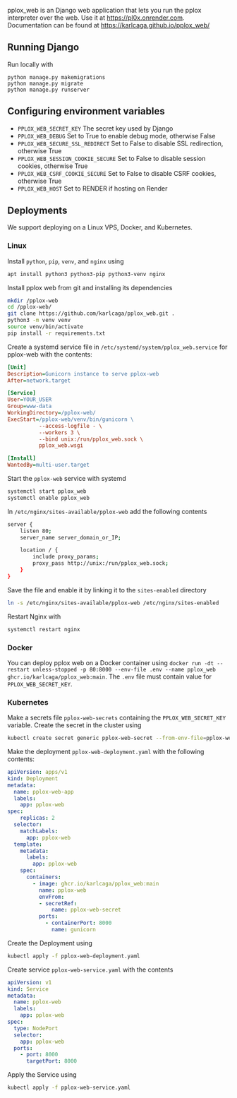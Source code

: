 pplox_web is an Django web application that lets you run the pplox interpreter over the web.
Use it at https://pl0x.onrender.com.
Documentation can be found at https://karlcaga.github.io/pplox_web/

## Running Django
Run locally with
```
python manage.py makemigrations
python manage.py migrate
python manage.py runserver
```

## Configuring environment variables
- `PPLOX_WEB_SECRET_KEY` The secret key used by Django
- `PPLOX_WEB_DEBUG` Set to True to enable debug mode, otherwise False
- `PPLOX_WEB_SECURE_SSL_REDIRECT` Set to False to disable SSL redirection, otherwise True
- `PPLOX_WEB_SESSION_COOKIE_SECURE` Set to False to disable session cookies, otherwise True
- `PPLOX_WEB_CSRF_COOKIE_SECURE` Set to False to disable CSRF cookies, otherwise True
- `PPLOX_WEB_HOST` Set to RENDER if hosting on Render

## Deployments
We support deploying on a Linux VPS, Docker, and Kubernetes.

### Linux
Install `python`, `pip`, `venv`, and `nginx` using 
```bash
apt install python3 python3-pip python3-venv nginx
```

Install pplox web from git and installing its dependencies 
```bash
mkdir /pplox-web
cd /pplox-web/
git clone https://github.com/karlcaga/pplox_web.git .
python3 -m venv venv
source venv/bin/activate
pip install -r requirements.txt
```

Create a systemd service file in `/etc/systemd/system/pplox_web.service` for pplox-web with the contents:
```ini
[Unit]
Description=Gunicorn instance to serve pplox-web
After=network.target

[Service]
User=YOUR_USER
Group=www-data
WorkingDirectory=/pplox-web/
ExecStart=/pplox-web/venv/bin/gunicorn \
          --access-logfile - \
          --workers 3 \
          --bind unix:/run/pplox_web.sock \
          pplox_web.wsgi

[Install]
WantedBy=multi-user.target
```

Start the `pplox-web` service with systemd
```bash
systemctl start pplox_web
systemctl enable pplox_web
```

In `/etc/nginx/sites-available/pplox-web` add the following contents
```bash
server {
    listen 80;
    server_name server_domain_or_IP;

    location / {
        include proxy_params;
        proxy_pass http://unix:/run/pplox_web.sock;
    }
}
```

Save the file and enable it by linking it to the `sites-enabled` directory
```bash
ln -s /etc/nginx/sites-available/pplox-web /etc/nginx/sites-enabled
```

Restart Nginx with
```bash
systemctl restart nginx
```


### Docker
You can deploy pplox web on a Docker container using `docker run -dt --restart unless-stopped -p 80:8000 --env-file .env --name pplox_web ghcr.io/karlcaga/pplox_web:main`.
The `.env` file must contain value for `PPLOX_WEB_SECRET_KEY`.

### Kubernetes
Make a secrets file `pplox-web-secrets` containing the `PPLOX_WEB_SECRET_KEY` variable.
Create the secret in the cluster using 
```bash
kubectl create secret generic pplox-web-secret --from-env-file=pplox-web-secrets
```

Make the deployment `pplox-web-deployment.yaml` with the following contents:
```yml
apiVersion: apps/v1
kind: Deployment
metadata:
  name: pplox-web-app
  labels:
    app: pplox-web
spec:
	replicas: 2
  selector:
    matchLabels:
      app: pplox-web
  template:
    metadata:
      labels:
        app: pplox-web
    spec:
      containers:
        - image: ghcr.io/karlcaga/pplox_web:main
          name: pplox-web
          envFrom:
          - secretRef:
              name: pplox-web-secret
          ports:
            - containerPort: 8000
              name: gunicorn
```

Create the Deployment using 
```bash
kubectl apply -f pplox-web-deployment.yaml
```

Create service `pplox-web-service.yaml` with the contents
```yml
apiVersion: v1
kind: Service
metadata:
  name: pplox-web
  labels:
    app: pplox-web
spec:
  type: NodePort
  selector:
    app: pplox-web
  ports:
    - port: 8000
      targetPort: 8000
```

Apply the Service using
```bash
kubectl apply -f pplox-web-service.yaml
```
